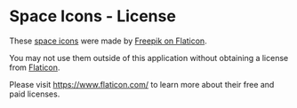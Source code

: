 # Space Icons - License

These [space icons](https://www.flaticon.com/packs/space-275) were made by [Freepik on Flaticon](https://www.flaticon.com/authors/freepik).  

You may not use them outside of this application without obtaining a license from [Flaticon](https://www.flaticon.com/).  

Please visit <https://www.flaticon.com/> to learn more about their free and paid licenses.
